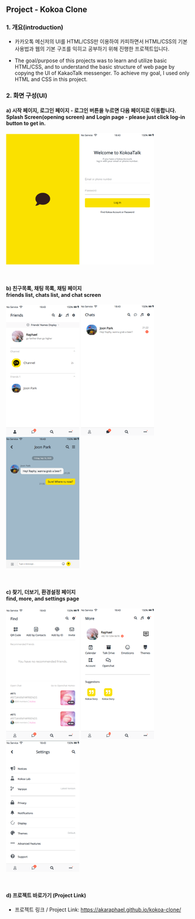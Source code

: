 ## Project - Kokoa Clone

### 1. 개요(introduction)

- 카카오톡 메신저의 UI를 HTML/CSS만 이용하여 카피하면서 HTML/CSS의 기본 사용법과 웹의 기본 구조를 익히고 공부하기 위해 진행한 프로젝트입니다.

- The goal/purpose of this projects was to learn and utilize basic HTML/CSS, and to understand the basic structure of web page by copying the UI of KakaoTalk messenger. To achieve my goal, I used only HTML and CSS in this project.
  <br>

### 2. 화면 구성(UI)

#### a) 시작 페이지, 로그인 페이지 - 로그인 버튼을 누르면 다음 페이지로 이동합니다. <br> Splash Screen(opening screen) and Login page - please just click log-in button to get in.

<img src="./screenshots/splashscreen.png" width=200px/> <img src="./screenshots/login.png" width=200px/>

<br>

#### b) 친구목록, 채팅 목록, 채팅 페이지 <br> friends list, chats list, and chat screen

<img src="./screenshots/friends.png" width=200px/> <img src="./screenshots/chats.png" width=200px/> <img src="./screenshots/conversation.png" width=200px/>

<br>

#### c) 찾기, 더보기, 환경설정 페이지 <br> find, more, and settings page

<img src="./screenshots/find.png" width=200px/> <img src="./screenshots/more.png" width=200px/> <img src="./screenshots/settings.png" width=200px/>

<br>

#### d) 프로젝트 바로가기 (Project Link)

- 프로젝트 링크 / Project Link: https://akaraphael.github.io/kokoa-clone/
